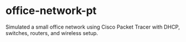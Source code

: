 # office-network-pt
Simulated a small office network using Cisco Packet Tracer with DHCP, switches, routers, and wireless setup.
